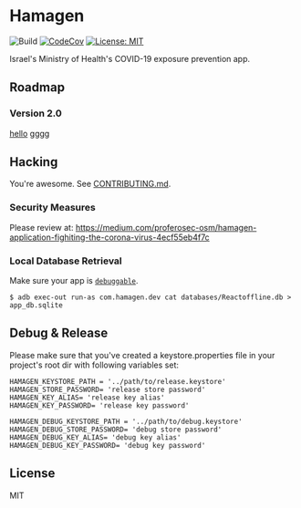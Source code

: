 # Hamagen
![Build](https://github.com/MohGovIL/hamagen-react-native/workflows/Build/badge.svg)
[![CodeCov](https://codecov.io/gh/MohGovIL/hamagen-react-native/branch/master/graph/badge.svg)](https://codecov.io/gh/MohGovIL/hamagen-react-native)
[![License: MIT](https://img.shields.io/badge/License-MIT-yellow.svg)](https://opensource.org/licenses/MIT)

Israel's Ministry of Health's COVID-19 exposure prevention app.

## Roadmap
### Version 2.0
[hello](https://example.com)
gggg


## Hacking

You're awesome. See [CONTRIBUTING.md](CONTRIBUTING.md).

### Security Measures

Please review at:
https://medium.com/proferosec-osm/hamagen-application-fighiting-the-corona-virus-4ecf55eb4f7c

### Local Database Retrieval

Make sure your app is [`debuggable`](https://developer.android.com/guide/topics/manifest/application-element).

~~~
$ adb exec-out run-as com.hamagen.dev cat databases/Reactoffline.db > app_db.sqlite
~~~

## Debug & Release

Please make sure that you've created a keystore.properties file in your project's root dir with following variables set:

~~~
HAMAGEN_KEYSTORE_PATH = '../path/to/release.keystore'
HAMAGEN_STORE_PASSWORD= 'release store password'
HAMAGEN_KEY_ALIAS= 'release key alias'
HAMAGEN_KEY_PASSWORD= 'release key password'

HAMAGEN_DEBUG_KEYSTORE_PATH = '../path/to/debug.keystore'
HAMAGEN_DEBUG_STORE_PASSWORD= 'debug store password'
HAMAGEN_DEBUG_KEY_ALIAS= 'debug key alias'
HAMAGEN_DEBUG_KEY_PASSWORD= 'debug key password'

~~~

## License

MIT
